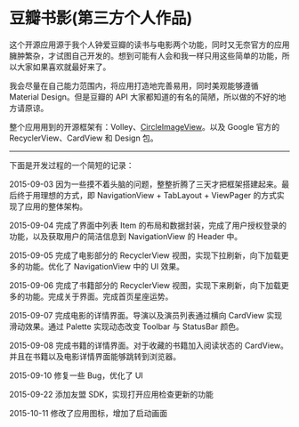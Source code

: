 # 豆瓣书影(第三方个人作品)

这个开源应用源于我个人钟爱豆瓣的读书与电影两个功能，同时又无奈官方的应用臃肿繁杂，才试图自己开发的。想到可能有人会和我一样只用这些简单的功能，所以大家如果喜欢就最好来了。

我会尽量在自己能力范围内，将应用打造地完善易用，同时美观能够遵循 Material Design。但是豆瓣的 API 大家都知道的有名的简陋，所以做的不好的地方请原谅。

整个应用用到的开源框架有：Volley、[CircleImageView](https://github.com/hdodenhof/CircleImageView)。以及 Google 官方的 RecyclerView、CardView 和 Design 包。

---

下面是开发过程的一个简短的记录：

2015-09-03 因为一些摸不着头脑的问题，整整折腾了三天才把框架搭建起来。最后终于用理想的方式，即 NavigationView + TabLayout + ViewPager 的方式实现了应用的整体架构。

2015-09-04 完成了界面中列表 Item 的布局和数据封装，完成了用户授权登录的功能，以及获取用户的简洁信息到 NavigationView 的 Header 中。

2015-09-05 完成了电影部分的 RecyclerView 视图，实现下拉刷新，向下加载更多的功能。优化了 NavigationView 中的 UI 效果。

2015-09-06 完成了书籍部分的 RecyclerView 视图，实现下来刷新，向下加载更多的功能。完成关于界面。完成首页星座运势。

2015-09-07 完成电影的详情界面。导演以及演员列表通过横向 CardView 实现滑动效果。通过 Palette 实现动态改变 Toolbar 与 StatusBar 颜色。

2015-09-08 完成书籍的详情界面。对于收藏的书籍加入阅读状态的 CardView。并且在书籍以及电影详情界面能够跳转到浏览器。

2015-09-10 修复一些 Bug，优化了 UI

2015-09-22 添加友盟 SDK，实现打开应用检查更新的功能

2015-10-11 修改了应用图标，增加了启动画面